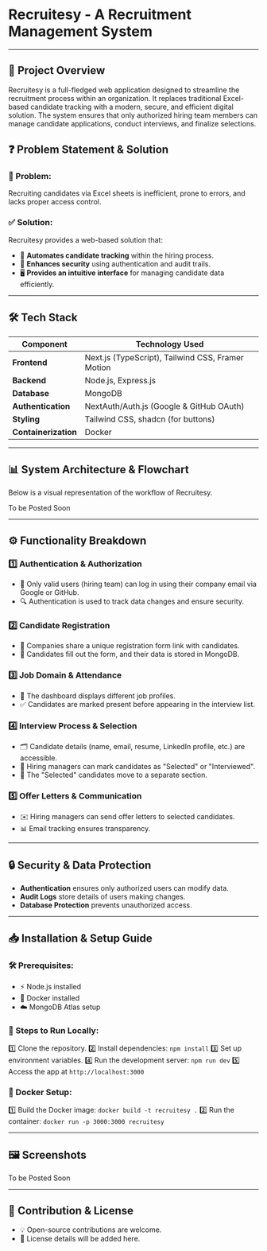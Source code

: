 # Recruitesy - A Recruitment Management System

---

## 📌 Project Overview
Recruitesy is a full-fledged web application designed to streamline the recruitment process within an organization. It replaces traditional Excel-based candidate tracking with a modern, secure, and efficient digital solution. The system ensures that only authorized hiring team members can manage candidate applications, conduct interviews, and finalize selections.

## ❓ Problem Statement & Solution
### 🔴 Problem:
Recruiting candidates via Excel sheets is inefficient, prone to errors, and lacks proper access control.

### ✅ Solution:
Recruitesy provides a web-based solution that:
- 🚀 **Automates candidate tracking** within the hiring process.
- 🔐 **Enhances security** using authentication and audit trails.
- 🖥 **Provides an intuitive interface** for managing candidate data efficiently.

---

## 🛠 Tech Stack
| Component        | Technology Used |
|-----------------|----------------|
| **Frontend**    | Next.js (TypeScript), Tailwind CSS, Framer Motion |
| **Backend**     | Node.js, Express.js |
| **Database**    | MongoDB |
| **Authentication** | NextAuth/Auth.js (Google & GitHub OAuth) |
| **Styling**     | Tailwind CSS, shadcn (for buttons) |
| **Containerization** | Docker |

---

## 📊 System Architecture & Flowchart
Below is a visual representation of the workflow of Recruitesy.

 To be Posted Soon

---

## ⚙️ Functionality Breakdown
### 1️⃣ Authentication & Authorization
- 🔑 Only valid users (hiring team) can log in using their company email via Google or GitHub.
- 🔍 Authentication is used to track data changes and ensure security.

### 2️⃣ Candidate Registration
- 📝 Companies share a unique registration form link with candidates.
- 📂 Candidates fill out the form, and their data is stored in MongoDB.

### 3️⃣ Job Domain & Attendance
- 📌 The dashboard displays different job profiles.
- ✅ Candidates are marked present before appearing in the interview list.

### 4️⃣ Interview Process & Selection
- 🗂 Candidate details (name, email, resume, LinkedIn profile, etc.) are accessible.
- 🎯 Hiring managers can mark candidates as "Selected" or "Interviewed".
- 📄 The "Selected" candidates move to a separate section.

### 5️⃣ Offer Letters & Communication
- ✉️ Hiring managers can send offer letters to selected candidates.
- 📊 Email tracking ensures transparency.

---

## 🔒 Security & Data Protection
- **Authentication** ensures only authorized users can modify data.
- **Audit Logs** store details of users making changes.
- **Database Protection** prevents unauthorized access.

---

## 📥 Installation & Setup Guide
### 🛠 Prerequisites:
- ⚡ Node.js installed
- 🐳 Docker installed
- ☁️ MongoDB Atlas setup

### 📌 Steps to Run Locally:
1️⃣ Clone the repository.
2️⃣ Install dependencies: `npm install`
3️⃣ Set up environment variables.
4️⃣ Run the development server: `npm run dev`
5️⃣ Access the app at `http://localhost:3000`

### 🐳 Docker Setup:
1️⃣ Build the Docker image: `docker build -t recruitesy .`
2️⃣ Run the container: `docker run -p 3000:3000 recruitesy`

---

## 🖼 Screenshots
 To be Posted Soon

---

## 🤝 Contribution & License
- 💡 Open-source contributions are welcome.
- 📜 License details will be added here.
